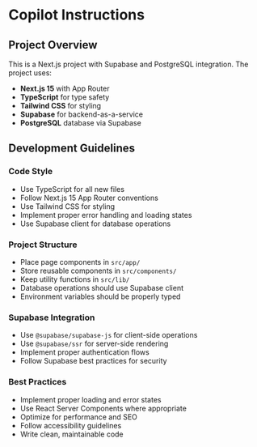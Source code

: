 # Copilot Instructions

<!-- Use this file to provide workspace-specific custom instructions to Copilot. For more details, visit https://code.visualstudio.com/docs/copilot/copilot-customization#_use-a-githubcopilotinstructionsmd-file -->

## Project Overview

This is a Next.js project with Supabase and PostgreSQL integration. The project uses:

- **Next.js 15** with App Router
- **TypeScript** for type safety
- **Tailwind CSS** for styling
- **Supabase** for backend-as-a-service
- **PostgreSQL** database via Supabase

## Development Guidelines

### Code Style

- Use TypeScript for all new files
- Follow Next.js 15 App Router conventions
- Use Tailwind CSS for styling
- Implement proper error handling and loading states
- Use Supabase client for database operations

### Project Structure

- Place page components in `src/app/`
- Store reusable components in `src/components/`
- Keep utility functions in `src/lib/`
- Database operations should use Supabase client
- Environment variables should be properly typed

### Supabase Integration

- Use `@supabase/supabase-js` for client-side operations
- Use `@supabase/ssr` for server-side rendering
- Implement proper authentication flows
- Follow Supabase best practices for security

### Best Practices

- Implement proper loading and error states
- Use React Server Components where appropriate
- Optimize for performance and SEO
- Follow accessibility guidelines
- Write clean, maintainable code
